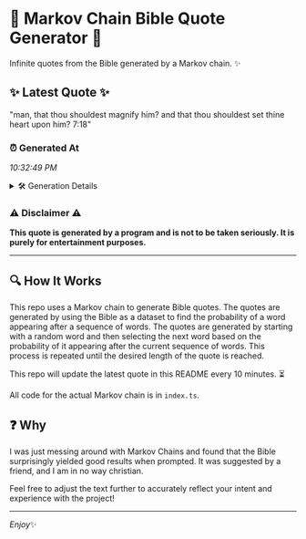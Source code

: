 # 📖 Markov Chain Bible Quote Generator 📖

Infinite quotes from the Bible generated by a Markov chain. ✨

## ✨ Latest Quote ✨
"man, that thou shouldest magnify him? and that thou shouldest set thine heart upon him? 7:18"

### ⏰ Generated At
*10:32:49 PM*

<details>
    <summary>🛠️ Generation Details</summary>
    <p>
        <strong>🌱 Seed:</strong> man,<br>
        <strong>🔄 Iterations:</strong> 15<br>
        <strong>📜 Context History:</strong><br>[ man, ]: that<br>[ man,, that ]: thou<br>[ man,, that, thou ]: shouldest<br>[ man,, that, thou, shouldest ]: magnify<br>[ man,, that, thou, shouldest, magnify ]: him?<br>[ man,, that, thou, shouldest, magnify, him? ]: and<br>[ that, thou, shouldest, magnify, him?, and ]: that<br>[ thou, shouldest, magnify, him?, and, that ]: thou<br>[ shouldest, magnify, him?, and, that, thou ]: shouldest<br>[ magnify, him?, and, that, thou, shouldest ]: set<br>[ him?, and, that, thou, shouldest, set ]: thine<br>[ and, that, thou, shouldest, set, thine ]: heart<br>[ that, thou, shouldest, set, thine, heart ]: upon<br>[ thou, shouldest, set, thine, heart, upon ]: him?<br>[ shouldest, set, thine, heart, upon, him? ]: 7:18<br>
    </p>
</details>

### ⚠️ Disclaimer ⚠️
**This quote is generated by a program and is not to be taken seriously. It is purely for entertainment purposes.**

---

## 🔍 How It Works

This repo uses a Markov chain to generate Bible quotes. The quotes are generated by using the Bible as a dataset to find the probability of a word appearing after a sequence of words. The quotes are generated by starting with a random word and then selecting the next word based on the probability of it appearing after the current sequence of words. This process is repeated until the desired length of the quote is reached.

This repo will update the latest quote in this README every 10 minutes. ⏳

All code for the actual Markov chain is in `index.ts`.

## ❓ Why

I was just messing around with Markov Chains and found that the Bible surprisingly yielded good results when prompted. 
It was suggested by a friend, and I am in no way christian.

Feel free to adjust the text further to accurately reflect your intent and experience with the project!

---

*Enjoy*✨
